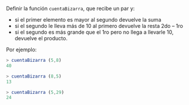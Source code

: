 Definir la función `cuentaBizarra`, que recibe un par y:

* si el primer elemento es mayor al segundo devuelve la suma
* si el segundo le lleva más de 10 al primero devuelve la resta 2do – 1ro
* si el segundo es más grande que el 1ro pero no llega a llevarle 10, devuelve el producto.

Por ejemplo:

```javascript
> cuentaBizarra (5,8)
40

> cuentaBizarra (8,5)
13

> cuentaBizarra (5,29)
24
```
